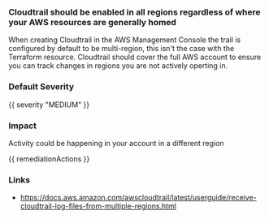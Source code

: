 
### Cloudtrail should be enabled in all regions regardless of where your AWS resources are generally homed

When creating Cloudtrail in the AWS Management Console the trail is configured by default to be multi-region, this isn't the case with the Terraform resource. Cloudtrail should cover the full AWS account to ensure you can track changes in regions you are not actively operting in.

### Default Severity
{{ severity "MEDIUM" }}

### Impact
Activity could be happening in your account in a different region

<!-- DO NOT CHANGE -->
{{ remediationActions }}

### Links
- https://docs.aws.amazon.com/awscloudtrail/latest/userguide/receive-cloudtrail-log-files-from-multiple-regions.html
        